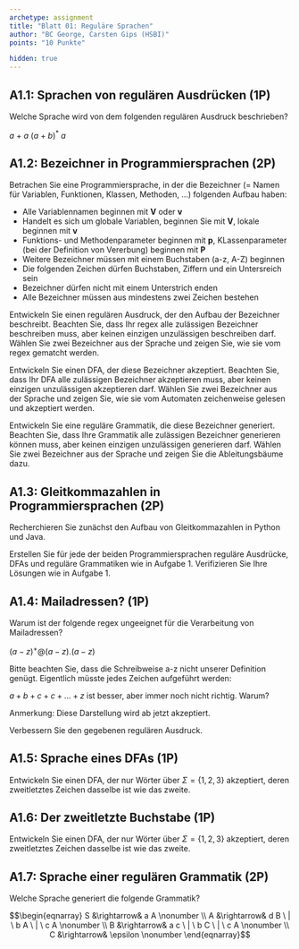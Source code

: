 ```yaml
---
archetype: assignment
title: "Blatt 01: Reguläre Sprachen"
author: "BC George, Carsten Gips (HSBI)"
points: "10 Punkte"

hidden: true
---
```


<!--  pandoc -s -f markdown -t markdown+smart-grid_tables-multiline_tables-simple_tables --columns=94 --reference-links=true  sheet01.md  -o xxx.md  -->

## A1.1: Sprachen von regulären Ausdrücken (1P)

Welche Sprache wird von dem folgenden regulären Ausdruck beschrieben?

$a\ +\ a\ (a\ +\ b)^*\ a$

## A1.2: Bezeichner in Programmiersprachen (2P)

Betrachen Sie eine Programmiersprache, in der die Bezeichner (= Namen für Variablen,
Funktionen, Klassen, Methoden, ...) folgenden Aufbau haben:

-   Alle Variablennamen beginnen mit **V** oder **v**
-   Handelt es sich um globale Variablen, beginnen Sie mit **V**, lokale beginnen mit **v**
-   Funktions- und Methodenparameter beginnen mit **p**, KLassenparameter (bei der Definition
    von Vererbung) beginnen mit **P**
-   Weitere Bezeichner müssen mit einem Buchstaben (a-z, A-Z) beginnen
-   Die folgenden Zeichen dürfen Buchstaben, Ziffern und ein Untersreich sein
-   Bezeichner dürfen nicht mit einem Unterstrich enden
-   Alle Bezeichner müssen aus mindestens zwei Zeichen bestehen

Entwickeln Sie einen regulären Ausdruck, der den Aufbau der Bezeichner beschreibt. Beachten
Sie, dass Ihr regex alle zulässigen Bezeichner beschreiben muss, aber keinen einzigen
unzulässigen beschreiben darf. Wählen Sie zwei Bezeichner aus der Sprache und zeigen Sie, wie
sie vom regex gematcht werden.

Entwickeln Sie einen DFA, der diese Bezeichner akzeptiert. Beachten Sie, dass Ihr DFA alle
zulässigen Bezeichner akzeptieren muss, aber keinen einzigen unzulässigen akzeptieren darf.
Wählen Sie zwei Bezeichner aus der Sprache und zeigen Sie, wie sie vom Automaten zeichenweise
gelesen und akzeptiert werden.

Entwickeln Sie eine reguläre Grammatik, die diese Bezeichner generiert. Beachten Sie, dass
Ihre Grammatik alle zulässigen Bezeichner generieren können muss, aber keinen einzigen
unzulässigen generieren darf. Wählen Sie zwei Bezeichner aus der Sprache und zeigen Sie die
Ableitungsbäume dazu.

## A1.3: Gleitkommazahlen in Programmiersprachen (2P)

Recherchieren Sie zunächst den Aufbau von Gleitkommazahlen in Python und Java.

Erstellen Sie für jede der beiden Programmiersprachen reguläre Ausdrücke, DFAs und reguläre
Grammatiken wie in Aufgabe 1. Verifizieren Sie Ihre Lösungen wie in Aufgabe 1.

## A1.4: Mailadressen? (1P)

Warum ist der folgende regex ungeeignet für die Verarbeitung von Mailadressen?

$(a-z)^+@(a-z).(a-z)$

Bitte beachten Sie, dass die Schreibweise a-z nicht unserer Definition genügt. Eigentlich
müsste jedes Zeichen aufgeführt werden:

$a + b + c + c + \ldots + z$ ist besser, aber immer noch nicht richtig. Warum?

Anmerkung: Diese Darstellung wird ab jetzt akzeptiert.

Verbessern Sie den gegebenen regulären Ausdruck.

## A1.5: Sprache eines DFAs (1P)

Entwickeln Sie einen DFA, der nur Wörter über $\Sigma = \lbrace 1,2,3 \rbrace$ akzeptiert,
deren zweitletztes Zeichen dasselbe ist wie das zweite.

## A1.6: Der zweitletzte Buchstabe (1P)

Entwickeln Sie einen DFA, der nur Wörter über $\Sigma = \lbrace 1,2,3 \rbrace$ akzeptiert,
deren zweitletztes Zeichen dasselbe ist wie das zweite.

## A1.7: Sprache einer regulären Grammatik (2P)

Welche Sprache generiert die folgende Grammatik?

$$\begin{eqnarray}
S &\rightarrow& a A                      \nonumber \\
A &\rightarrow& d B \ | \ b A \ | \ c A  \nonumber \\
B &\rightarrow& a c \ | \ b C \ | \ c A  \nonumber \\
C &\rightarrow& \epsilon                 \nonumber
\end{eqnarray}$$
